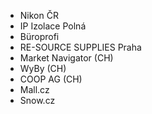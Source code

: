 - Nikon ČR
- IP Izolace Polná
- Büroprofi
- RE-SOURCE SUPPLIES Praha
- Market Navigator (CH)
- WyBy (CH)
- COOP AG (CH)
- Mall.cz
- Snow.cz